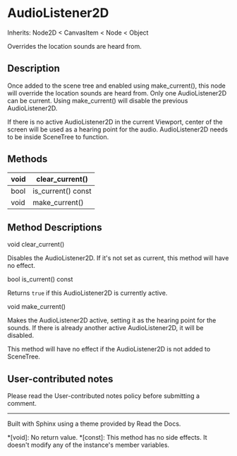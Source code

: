 # AudioListener2D

Inherits: Node2D < CanvasItem < Node < Object

Overrides the location sounds are heard from.

## Description

Once added to the scene tree and enabled using make_current(), this node will
override the location sounds are heard from. Only one AudioListener2D can be
current. Using make_current() will disable the previous AudioListener2D.

If there is no active AudioListener2D in the current Viewport, center of the
screen will be used as a hearing point for the audio. AudioListener2D needs to
be inside SceneTree to function.

## Methods

void | clear_current()  
---|---  
bool | is_current() const  
void | make_current()  
  
## Method Descriptions

void clear_current()

Disables the AudioListener2D. If it's not set as current, this method will
have no effect.

bool is_current() const

Returns `true` if this AudioListener2D is currently active.

void make_current()

Makes the AudioListener2D active, setting it as the hearing point for the
sounds. If there is already another active AudioListener2D, it will be
disabled.

This method will have no effect if the AudioListener2D is not added to
SceneTree.

## User-contributed notes

Please read the User-contributed notes policy before submitting a comment.

* * *

Built with Sphinx using a theme provided by Read the Docs.

  *[void]: No return value.
  *[const]: This method has no side effects. It doesn't modify any of the instance's member variables.

